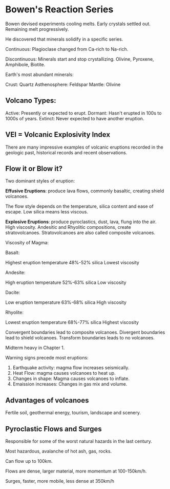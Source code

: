 # Bowen's Reaction Series

Bowen devised experiments cooling melts. Early crystals settled out. Remaining melt progressively.

He discovered that minerals solidify in a specific series.

Continuous: Plagioclase changed from Ca-rich to Na-rich.

Discontinuous: Minerals start and stop crystallizing. Olivine, Pyroxene, Amphibole, Biotite.

Earth's most abundant minerals:

Crust: Quartz
Asthenosphere: Feldspar
Mantle: Olivine

## Volcano Types:

Active: Presently or expected to erupt.
Dormant: Hasn't erupted in 100s to 1000s of years.
Extinct: Never expected to have another eruption.

## VEI = Volcanic Explosivity Index

There are many impressive examples of volcanic eruptions recorded in the geologic past, historical records and recent observations.

## Flow it or Blow it?

Two dominant styles of eruption:

**Effusive Eruptions**: produce lava flows, commonly basaltic, creating shield volcanoes.

The flow style depends on the temperature, silica content and ease of escape. Low silica means less viscous.

**Explosive Eruptions**: produce pyroclastics, dust, lava, flung into the air. High viscosity. Andesitic and Rhyolitic compositions, create stratovolcanoes. Stratovolcanoes are also called composite volcanoes.

Viscosity of Magma:

Basalt:

Highest eruption temperature
48%-52% silica
Lowest viscosity

Andesite:

High eruption temperature
52%-63% silica
Low viscosity

Dacite:

Low eruption temperature
63%-68% silica
High viscosity

Rhyolite:

Lowest eruption temperature
68%-77% silica
Highest viscosity

Convergent boundaries lead to composite volcanoes.
Divergent boundaries lead to shield volcanoes.
Transform boundaries leads to no volcanoes.

Midterm heavy in Chapter 1.

Warning signs precede most eruptions:

1. Earthquake activity: magma flow increases seismically.
2. Heat Flow: magma causes volcanoes to heat up.
3. Changes in shape: Magma causes volcanoes to inflate.
4. Emaission increases: Changes in gas mix and volume.

## Advantages of volcanoes

Fertile soil, geothermal energy, tourism, landscape and scenery.

## Pyroclastic Flows and Surges

Responsible for some of the worst natural hazards in the last century.

Most hazardous, avalanche of hot ash, gas, rocks.

Can flow up to 100km.

Flows are dense, larger material, more momentum at 100-150km/h.

Surges, faster, more mobile, less dense at 350km/h
